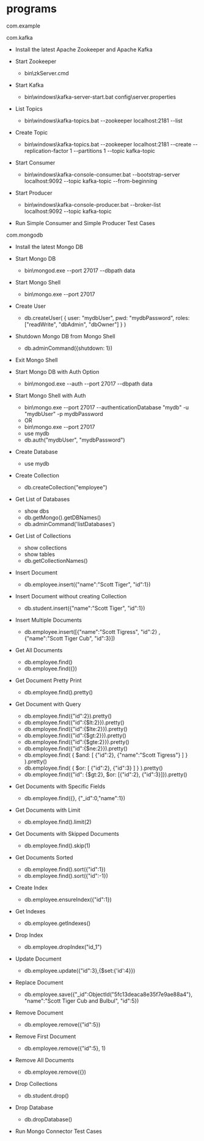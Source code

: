 # programs

com.example

com.kafka

- Install the latest Apache Zookeeper and Apache Kafka

- Start Zookeeper    
    - bin\zkServer.cmd
    
- Start Kafka
    - bin\windows\kafka-server-start.bat config\server.properties
    
- List Topics
    - bin\windows\kafka-topics.bat --zookeeper localhost:2181 --list
    
- Create Topic
    -  bin\windows\kafka-topics.bat --zookeeper localhost:2181 --create --replication-factor 1 --partitions 1 --topic kafka-topic
    
- Start Consumer
    - bin\windows\kafka-console-consumer.bat --bootstrap-server localhost:9092 --topic kafka-topic --from-beginning
    
- Start Producer
    - bin\windows\kafka-console-producer.bat --broker-list localhost:9092 --topic kafka-topic
    
- Run Simple Consumer and Simple Producer Test Cases

com.mongodb

- Install the latest Mongo DB

- Start Mongo DB
    - bin\mongod.exe --port 27017 --dbpath data
    
- Start Mongo Shell
    - bin\mongo.exe --port 27017
    
- Create User
    - db.createUser(
        {
          user: "mydbUser",
          pwd: "mydbPassword",
          roles: ["readWrite", "dbAdmin", "dbOwner"]
        }
      )
      
- Shutdown Mongo DB from Mongo Shell
    - db.adminCommand({shutdown: 1})
    
- Exit Mongo Shell
    
- Start Mongo DB with Auth Option
    - bin\mongod.exe --auth --port 27017 --dbpath data
    
- Start Mongo Shell with Auth
    - bin\mongo.exe --port 27017 --authenticationDatabase "mydb" -u "mydbUser" -p mydbPassword
    - OR
    - bin\mongo.exe --port 27017
    - use mydb
    - db.auth("mydbUser", "mydbPassword")
    
- Create Database
    - use mydb
    
- Create Collection
    - db.createCollection("employee")
    
- Get List of Databases
    - show dbs
    - db.getMongo().getDBNames()
    - db.adminCommand('listDatabases')
    
- Get List of Collections
    - show collections
    - show tables
    - db.getCollectionNames()
    
- Insert Document
    - db.employee.insert({"name":"Scott Tiger", "id":1})
    
- Insert Document without creating Collection
    - db.student.insert({"name":"Scott Tiger", "id":1})
    
- Insert Multiple Documents
    - db.employee.insert([{"name":"Scott Tigress", "id":2} , {"name":"Scott Tiger Cub", "id":3}])

- Get All Documents
    - db.employee.find()
    - db.employee.find({})
    
- Get Document Pretty Print
    - db.employee.find().pretty()
    
- Get Document with Query
    - db.employee.find({"id":2}).pretty()
    - db.employee.find({"id":{$lt:2}}).pretty()
    - db.employee.find({"id":{$lte:2}}).pretty()
    - db.employee.find({"id":{$gt:2}}).pretty()
    - db.employee.find({"id":{$gte:2}}).pretty()
    - db.employee.find({"id":{$ne:2}}).pretty()
    - db.employee.find(
         {
            $and: [
               {"id":2}, {"name":"Scott Tigress"}
            ]
         }
      ).pretty()
    - db.employee.find(
         {
            $or: [
               {"id":2}, {"id":3}
            ]
         }
      ).pretty()
    - db.employee.find({"id": {$gt:2}, $or: [{"id":2}, {"id":3}]}).pretty()
    
- Get Documents with Specific Fields
    - db.employee.find({}, {"_id":0,"name":1})
    
- Get Documents with Limit
    - db.employee.find().limit(2)
    
- Get Documents with Skipped Documents
    - db.employee.find().skip(1)
    
- Get Documents Sorted
    - db.employee.find().sort({"id":1})
    - db.employee.find().sort({"id":-1})
    
- Create Index
    - db.employee.ensureIndex({"id":1})
    
- Get Indexes
    - db.employee.getIndexes()
    
- Drop Index
    - db.employee.dropIndex("id_1")
    
- Update Document
    - db.employee.update({"id":3},{$set:{'id':4}})
    
- Replace Document
    - db.employee.save({"_id":ObjectId("5fc13deaca8e35f7e9ae88a4"), "name":"Scott Tiger Cub and Bulbul", "id":5})
    
- Remove Document
    - db.employee.remove({"id":5})
    
- Remove First Document
    - db.employee.remove({"id":5}, 1)
    
- Remove All Documents
    - db.employee.remove({})
    
- Drop Collections
    - db.student.drop()
    
- Drop Database
    - db.dropDatabase()
    
- Run Mongo Connector Test Cases

